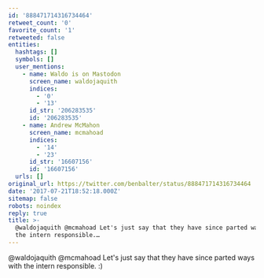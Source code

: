 ```yaml
---
id: '888471714316734464'
retweet_count: '0'
favorite_count: '1'
retweeted: false
entities:
  hashtags: []
  symbols: []
  user_mentions:
    - name: Waldo is on Mastodon
      screen_name: waldojaquith
      indices:
        - '0'
        - '13'
      id_str: '206283535'
      id: '206283535'
    - name: Andrew McMahon
      screen_name: mcmahoad
      indices:
        - '14'
        - '23'
      id_str: '16607156'
      id: '16607156'
  urls: []
original_url: https://twitter.com/benbalter/status/888471714316734464
date: '2017-07-21T18:52:18.000Z'
sitemap: false
robots: noindex
reply: true
title: >-
  @waldojaquith @mcmahoad Let's just say that they have since parted ways with
  the intern responsible.…
---
```


@waldojaquith @mcmahoad Let's just say that they have since parted ways with the intern responsible. :)